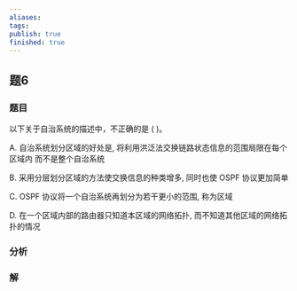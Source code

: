 ```yaml
---
aliases: 
tags: 
publish: true
finished: true
---
```

## 题6
### 题目
以下关于自治系统的描述中，不正确的是 ( )。

A. 自治系统划分区域的好处是, 将利用洪泛法交换链路状态信息的范围局限在每个区域内 而不是整个自治系统

B. 采用分层划分区域的方法使交换信息的种类增多, 同时也使 OSPF 协议更加简单

C. OSPF 协议将一个自治系统再划分为若干更小的范围, 称为区域

D. 在一个区域内部的路由器只知道本区域的网络拓扑, 而不知道其他区域的网络拓扑的情况
### 分析

### 解
